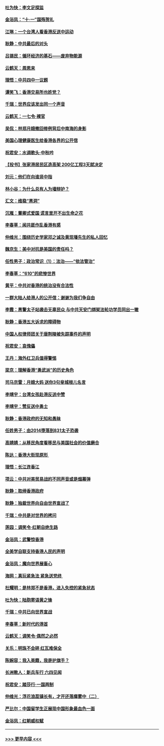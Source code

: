 #### [吐为快：李文足探监](../pages/nsc993/n11509622.md?t=09102044) 
#### [金浴凤：“十‧一”国殇贺礼](../pages/nsc993/n11509593.md?t=09102044) 
#### [江琳：一个台湾人看香港反送中运动](../pages/nsc993/n11509211.md?t=09102044) 
#### [耿静：中共最后的对头](../pages/nsc993/n11508308.md?t=09102044) 
#### [吕锡民：循环经济的基石——废弃物能源](../pages/nsc993/n11508212.md?t=09102044) 
#### [云鹤天：周恩来](../pages/nsc993/n11508055.md?t=09102044) 
#### [理悟：中共四中一议题](../pages/nsc993/n11507782.md?t=09102044) 
#### [谭笑飞：香港交易所也姓党？](../pages/nsc993/n11507753.md?t=09102044) 
#### [千瑞：世界应该发出同一个声音](../pages/nsc993/n11507290.md?t=09102044) 
#### [云鹤天：一七令‧裸官](../pages/nsc993/n11507177.md?t=09102044) 
#### [吴侃：林郑月娥撤回修例背后中南海的身影](../pages/nsc993/n11506876.md?t=09102044) 
#### [美国心理健康医生给香港各界的公开信](../pages/nsc993/n11506809.md?t=09102044) 
#### [祝君安：水调歌头‧中秋吟](../pages/nsc993/n11506758.md?t=09102044) 
#### [【投书】张家港居民区造高架 200亿工程3天就决定](../pages/nsc993/n11506682.md?t=09102044) 
#### [刘元：他们在向谁竖中指](../pages/nsc993/n11505384.md?t=09102044) 
#### [林小谷：为什么总有人为墙辩护？](../pages/nsc993/n11505226.md?t=09102044) 
#### [汇文：维稳“黑洞”](../pages/nsc993/n11504347.md?t=09102044) 
#### [沉雁：董卿式爱国 谎言里开不出生命之花](../pages/nsc993/n11503215.md?t=09102044) 
#### [李春草：闻共匪作乱香港有感](../pages/nsc993/n11503072.md?t=09102044) 
#### [仲维光：围绕历史学家邓之诚及黄现璠先生的私人回忆](../pages/nsc993/n11501330.md?t=09102044) 
#### [魏京生：美中对抗是美国的责任吗？](../pages/nsc993/n11500723.md?t=09102044) 
#### [任性男子：政治常识（1）：法治——“依法管治”](../pages/nsc993/n11500791.md?t=09102044) 
#### [李春草：“610”的悲惨世界](../pages/nsc993/n11501141.md?t=09102044) 
#### [黄平：中共对香港的统治没有合法性](../pages/nsc993/n11499473.md?t=09102044) 
#### [一群大陆人给港人的公开信：谢谢为我们争自由](../pages/nsc993/n11500402.md?t=09102044) 
#### [李霞：黑警太子站袭击无辜民众 与中共天安门绑架法轮功学员同出一辙](../pages/nsc993/n11499805.md?t=09102044) 
#### [耿静：香港五大诉求的障碍物](../pages/nsc993/n11497578.md?t=09102044) 
#### [中国人权律师团关于唐荆陵被失踪事件的声明](../pages/nsc993/n11500014.md?t=09102044) 
#### [祝君安：哀傀儡](../pages/nsc993/n11499776.md?t=09102044) 
#### [王丹：海外红卫兵值得警惕](../pages/nsc993/n11498138.md?t=09102044) 
#### [梁京：理解香港“勇武派”的历史角色](../pages/nsc993/n11498006.md?t=09102044) 
#### [司马京雷：月娥大妈  送你3句皇城根儿名言](../pages/nsc993/n11497885.md?t=09102044) 
#### [李靖宇：台湾女孩赴港反送中赞](../pages/nsc993/n11497721.md?t=09102044) 
#### [李靖宇：赞反送中勇士](../pages/nsc993/n11497452.md?t=09102044) 
#### [耿静：香港政府的无知和愚昧](../pages/nsc993/n11494238.md?t=09102044) 
#### [任姓男子：由2014堕落到831太子恐袭](../pages/nsc993/n11496683.md?t=09102044) 
#### [高婧婧：从移民角度看移民与美国社会的价值磨合](../pages/nsc993/n11495757.md?t=09102044) 
#### [陈达：香港大街现原形 ](../pages/nsc993/n11495441.md?t=09102044) 
#### [理悟：长江连香江](../pages/nsc993/n11495377.md?t=09102044) 
#### [项云：中共对美贸易战的不同声音或是烟幕弹](../pages/nsc993/n11494929.md?t=09102044) 
#### [耿静：取缔香港政府](../pages/nsc993/n11494218.md?t=09102044) 
#### [耿静：独裁世界向自由世界宣战了](../pages/nsc993/n11494190.md?t=09102044) 
#### [千瑞：中共是对世界的拷问](../pages/nsc993/n11493021.md?t=09102044) 
#### [莲园：调笑令‧红朝自绝生路](../pages/nsc993/n11493011.md?t=09102044) 
#### [金浴凤：武警惊香港](../pages/nsc993/n11492994.md?t=09102044) 
#### [全美学自联支持香港人民的声明](../pages/nsc993/n11492630.md?t=09102044) 
#### [金浴凤：魔向世界展畜心](../pages/nsc993/n11492599.md?t=09102044) 
#### [海网：真玩紧急法 紧急送党终 ](../pages/nsc993/n11492535.md?t=09102044) 
#### [杜耀明：是林郑不是香港，进入失控的紧急状态](../pages/nsc993/n11491420.md?t=09102044) 
#### [吐为快：陆胞寄语黄之锋](../pages/nsc993/n11491117.md?t=09102044) 
#### [千瑞：中共已向世界宣战](../pages/nsc993/n11490123.md?t=09102044) 
#### [李春草：新时代的港首](../pages/nsc993/n11489864.md?t=09102044) 
#### [云鹤天：调笑令·偶然之必然](../pages/nsc993/n11489701.md?t=09102044) 
#### [关乐：明珠不会碎 红瓦难保全](../pages/nsc993/n11489647.md?t=09102044) 
#### [陈婉容：我入美籍，我是护旗手？](../pages/nsc993/n11487908.md?t=09102044) 
#### [长洲散人：新兵车行 六四见闻](../pages/nsc993/n11487729.md?t=09102044) 
#### [祝君安：踏莎行‧一国两制](../pages/nsc993/n11487699.md?t=09102044) 
#### [仲维光：浮花浪蕊镇长有，才开还落瘴雾中（二）](../pages/nsc993/n11483286.md?t=09102044) 
#### [严比尔：中国留学生正展现中国形象最血色一面](../pages/nsc993/n11485145.md?t=09102044) 
#### [金浴凤：红朝威权赋](../pages/nsc993/n11485191.md?t=09102044) 

----
#### [ >>> 更早内容 <<< ](../indexes/nsc993-earlier.md)
